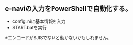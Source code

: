 ## e-naviの入力をPowerShellで自動化する。  
- config.iniに基本情報を入力  
- START.batを実行  

※エンコードがSJISでないと動かないかもしれません。
